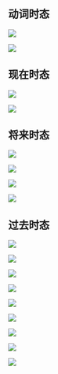 ## 动词时态

![](./source/12/12-1.png)

![](./source/12/12-2.png)



## 现在时态

![](./source/12/12-3.png)

![](./source/12/12-4.png)



## 将来时态

![](./source/12/12-5.png)

![](./source/12/12-6.png)

![](./source/12/12-7.png)

![](./source/12/12-17.png)

## 过去时态

![](./source/12/12-8.png)

![](./source/12/12-9.png)

![](./source/12/12-10.png)

![](./source/12/12-11.png)

![](./source/12/12-12.png)

![](./source/12/12-13.png)

![](./source/12/12-14.png)

![](./source/12/12-15.png)

![](./source/12/12-16.png)